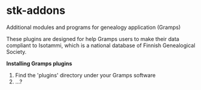 # stk-addons
Additional modules and programs for genealogy application (Gramps)

These plugins are designed for help Gramps users to make their data compliant to Isotammi, 
which is a national database of Finnish Genealogical Society.

**Installing Gramps plugins**

1. Find the 'plugins' directory under your Gramps software
2. ...?
